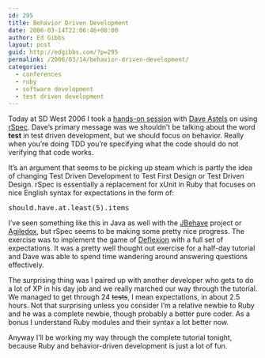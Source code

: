 ```yaml
---
id: 295
title: Behavior Driven Development
date: 2006-03-14T22:06:46+00:00
author: Ed Gibbs
layout: post
guid: http://edgibbs.com/?p=295
permalink: /2006/03/14/behavior-driven-development/
categories:
  - conferences
  - ruby
  - software development
  - test driven development
---
```

Today at SD West 2006 I took a [hands-on session](http://blog.daveastels.com/articles/2006/03/14/bdd-rspec-tutorial) with [Dave Astels](http://blog.daveastels.com/) on using [rSpec](http://rspec.rubyforge.org/). Dave&#8217;s primary message was we shouldn&#8217;t be talking about the word **test** in test driven development, but we should focus on behavior. Really when you&#8217;re doing TDD you&#8217;re specifying what the code should do not verifying that code works.

It&#8217;s an argument that seems to be picking up steam which is partly the idea of changing Test Driven Development to Test First Design or Test Driven Design. rSpec is essentially a replacement for xUnit in Ruby that focuses on nice English syntax for expectations in the form of:

<pre>should.have.at.least(5).items</pre>

I&#8217;ve seen something like this in Java as well with the [JBehave](http://jbehave.codehaus.org/index.html) project or [Agiledox](http://joe.truemesh.com/blog/archives/agile/000047.html), but rSpec seems to be making some pretty nice progress. The exercise was to implement the game of [Deflexion](http://www.deflexion.biz/) with a full set of expectations. It was a pretty well thought out exercise for a half-day tutorial and Dave was able to spend time wandering around answering questions effectively. 

The surprising thing was I paired up with another developer who gets to do a lot of XP in his day job and we really marched our way through the tutorial. We managed to get through 24 <strike>tests</strike>, I mean expectations, in about 2.5 hours. Not that surprising unless you consider I&#8217;m a relative newbie to Ruby and he was a complete newbie, though probably a better pure coder. As a bonus I understand Ruby modules and their syntax a lot better now.

Anyway I&#8217;ll be working my way through the complete tutorial tonight, because Ruby and behavior-driven development is just a lot of fun.